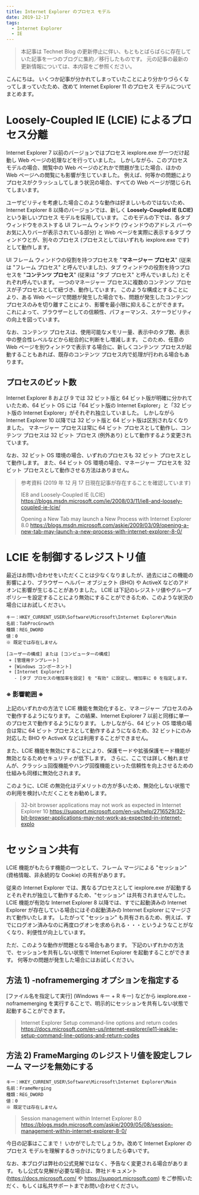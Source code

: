 ```yaml
---
title: Internet Explorer のプロセス モデル
date: 2019-12-17
tags: 
  - Internet Explorer
  - IE
---
```


> 本記事は Technet Blog の更新停止に伴い、もともとばらばらに存在していた記事を一つのブログに集約／移行したものです。
> 元の記事の最新の更新情報については、本内容をご参照ください。

こんにちは。
いくつか記事が分かれてしまっていたことにより分かりづらくなってしまっていたため、改めて Internet Explorer 11 のプロセス モデルについてまとめます。

# Loosely-Coupled IE (LCIE) によるプロセス分離
Internet Explorer 7 以前のバージョンではプロセス iexplore.exe が一つだけ起動し Web ページの処理などを行っていました。
しかしながら、このプロセス モデルの場合、閲覧中の Web ページのどれかで問題が生じた場合、ほかの Web ページへの閲覧にも影響が生じていました。
例えば、何等かの問題によりプロセスがクラッシュしてしまう状況の場合、すべての Web ページが閉じられてしまいます。

ユーザビリティを考慮した場合このような動作は好ましいものではないため、Internet Explorer 8 以降のバージョンでは、新しく **Loosely-Coupled IE (LCIE)** という新しいプロセス モデルを採用しています。
このモデルの下では、各タブ ウィンドウをホストする UI フレーム ウィンドウ (ウィンドウのアドレス バーやお気に入りバーが表示されている部分) と Web ページを実際に表示するタブ ウィンドウとが、別々のプロセス (プロセスとしてはいずれも iexplore.exe です) として動作します。

UI フレーム ウィンドウの役割を持つプロセスを "**マネージャー プロセス**" (従来は "フレーム プロセス" と呼んでいました)、タブ ウィンドウの役割を持つプロセスを "**コンテンツ プロセス**" (従来は "タブ プロセス" と呼んでいました) とそれぞれ呼んでいます。
一つのマネージャー プロセスに複数のコンテンツ プロセスが子プロセスとして紐づき、動作しています。
このような構成とすることにより、ある Web ページで問題が発生した場合でも、問題が発生したコンテンツ プロセスのみを切り離すことにより、影響を最小限に抑えることができます。
これによって、ブラウザーとしての信頼性、パフォーマンス、スケーラビリティの向上を図っています。

なお、コンテンツ プロセスは、使用可能なメモリー量、表示中のタブ数、表示中の整合性レベルなどから総合的に判断をし増減します。
このため、任意の Web ページを別ウィンドウで表示する場合に、新しくコンテンツ プロセスが起動することもあれば、既存のコンテンツ プロセス内で処理が行われる場合もあります。

## プロセスのビット数
Internet Explorer 8 および 9 では 32 ビット版と 64 ビット版が明確に分かれていたため、64 ビット OS には「64 ビット版の Internet Explorer」と「32 ビット版の Internet Explorer」がそれぞれ独立していました。
しかしながら Internet Explorer 10 以降では 32 ビット版と 64 ビット版は区別されなくなりました。
マネージャー プロセスは常に 64 ビット プロセスとして動作し、コンテンツ プロセスは 32 ビット プロセス (例外あり) として動作するよう変更されています。

なお、32 ビット OS 環境の場合、いずれのプロセスも 32 ビット プロセスとして動作します。
また、64 ビット OS 環境の場合、マネージャー プロセスを 32 ビット プロセスとして動作させる方法はありません。

> 参考資料 (2019 年 12 月 17 日現在記事が存在することを確認しています)
>
> IE8 and Loosely-Coupled IE (LCIE)
> https://blogs.msdn.microsoft.com/ie/2008/03/11/ie8-and-loosely-coupled-ie-lcie/
>
> Opening a New Tab may launch a New Process with Internet Explorer 8.0
> https://blogs.msdn.microsoft.com/askie/2009/03/09/opening-a-new-tab-may-launch-a-new-process-with-internet-explorer-8-0/


# LCIE を制御するレジストリ値
最近はお問い合わせをいただくことは少なくなりましたが、過去にはこの機能の影響により、ブラウザー ヘルパー オブジェクト (BHO) や ActiveX などのアドオンに影響が生じることがありました。
LCIE は下記のレジストリ値やグループ ポリシーを設定することにより無効にすることができるため、このような状況の場合にはお試しください。

```
キー：HKEY_CURRENT_USER\Software\Microsoft\Internet Explorer\Main
名前：TabProcGrowth
種類：REG_DWORD
値：0
※ 既定では存在しません
```

```
[ユーザーの構成] または [コンピューターの構成]
 + [管理用テンプレート]
 + [Windows コンポーネント]
 + [Internet Explorer]
   - [タブ プロセスの増加率を設定] を "有効" に設定し、増加率に 0 を指定します。
```

### ※ 影響範囲 ※
上記のいずれかの方法で LCIE 機能を無効化すると、マネージャー プロセスのみで動作するようになります。
この結果、Internet Explorer 7 以前と同様に単一のプロセスで動作するようになります。
しかしながら、64 ビット OS 環境の場合は常に 64 ビット プロセスとして動作するようになるため、32 ビットにのみ対応した BHO や ActiveX などは利用することができません。

また、LCIE 機能を無効にすることにより、保護モードや拡張保護モード機能が無効となるためセキュリティが低下します。
さらに、ここでは詳しく触れませんが、クラッシュ回復機能やハング回復機能といった信頼性を向上させるための仕組みも同様に無効化されます。

このように、LCIE の無効化はデメリットの方が多いため、無効化しない状態での利用を検討いただくことをお勧めします。

> 32-bit browser applications may not work as expected in Internet Explorer 10
> https://support.microsoft.com/en-us/help/2716529/32-bit-browser-applications-may-not-work-as-expected-in-internet-explo


# セッション共有
LCIE 機能がもたらす機能の一つとして、フレーム マージによる "セッション" (資格情報、非永続的な Cookie) の共有があります。

従来の Internet Explorer では、異なるプロセスとして iexplore.exe が起動するとそれぞれが独立して動作するため、"セッション" は共有されませんでした。
LCIE 機能が有効な Internet Explorer 8 以降では、すでに起動済みの Internet Explorer が存在している場合にはその起動済みの Internet Explorer にマージされて動作いたします。
したがって "セッション" も共有されるため、例えば、すでにログオン済みなのに再度ログオンを求められる・・・というようなことがなくなり、利便性が向上しています。

ただ、このような動作が問題となる場合もあります。
下記のいずれかの方法で、セッションを共有しない状態で Internet Explorer を起動することができます。
何等かの問題が発生した場合にはお試しください。

## 方法 1) -noframemerging オプションを指定する
[ファイル名を指定して実行] (Windows キー + R キー) などから iexplore.exe -noframemerging を実行することで、明示的にセッションを共有しない状態で起動することができます。

> Internet Explorer Setup command-line options and return codes
> https://docs.microsoft.com/en-us/internet-explorer/ie11-ieak/ie-setup-command-line-options-and-return-codes

## 方法 2) FrameMarging のレジストリ値を設定しフレーム マージを無効にする
```
キー：HKEY_CURRENT_USER\Software\Microsoft\Internet Explorer\Main
名前：FrameMerging
種類：REG_DWORD
値：0
※ 既定では存在しません
```

> Session management within Internet Explorer 8.0
> https://blogs.msdn.microsoft.com/askie/2009/05/08/session-management-within-internet-explorer-8-0/

今日の記事はここまで！
いかがでしたでしょうか。改めて Internet Explorer のプロセス モデルを理解するきっかけになりましたら幸いです。

なお、本ブログは弊社の公式見解ではなく、予告なく変更される場合があります。
もし公式な見解が必要な場合は、弊社ドキュメント (https://docs.microsoft.com/ や https://support.microsoft.com) をご参照いただく、もしくは私共サポートまでお問い合わせください。
